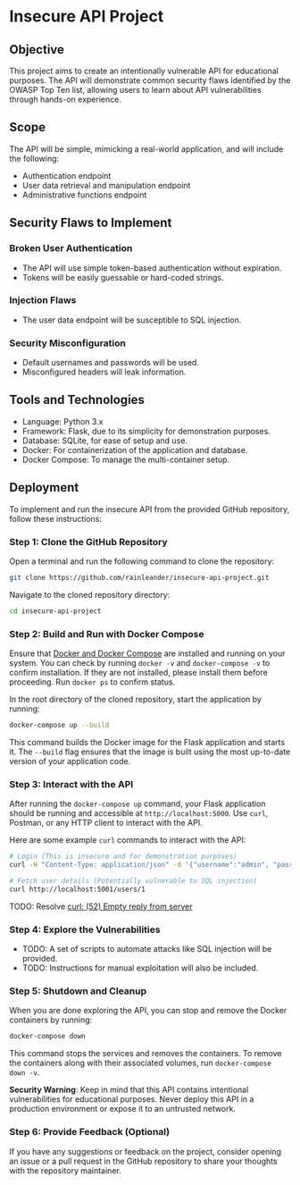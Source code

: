 # Insecure API Project
## Objective
This project aims to create an intentionally vulnerable API for educational purposes. The API will demonstrate common security flaws identified by the OWASP Top Ten list, allowing users to learn about API vulnerabilities through hands-on experience.

## Scope
The API will be simple, mimicking a real-world application, and will include the following:

- Authentication endpoint
- User data retrieval and manipulation endpoint
- Administrative functions endpoint

## Security Flaws to Implement
### Broken User Authentication
- The API will use simple token-based authentication without expiration.
- Tokens will be easily guessable or hard-coded strings.

### Injection Flaws
- The user data endpoint will be susceptible to SQL injection.

### Security Misconfiguration
- Default usernames and passwords will be used.
- Misconfigured headers will leak information.

## Tools and Technologies
- Language: Python 3.x
- Framework: Flask, due to its simplicity for demonstration purposes.
- Database: SQLite, for ease of setup and use.
- Docker: For containerization of the application and database.
- Docker Compose: To manage the multi-container setup.

## Deployment
To implement and run the insecure API from the provided GitHub repository, follow these instructions:

### Step 1: Clone the GitHub Repository

Open a terminal and run the following command to clone the repository:

```bash
git clone https://github.com/rainleander/insecure-api-project.git
```

Navigate to the cloned repository directory:

```bash
cd insecure-api-project
```

### Step 2: Build and Run with Docker Compose

Ensure that [Docker and Docker Compose](https://docs.docker.com/get-docker/) are installed and running on your system. You can check by running `docker -v` and `docker-compose -v` to confirm installation. If they are not installed, please install them before proceeding. Run `docker ps` to confirm status.

In the root directory of the cloned repository, start the application by running:

```bash
docker-compose up --build
```

This command builds the Docker image for the Flask application and starts it. The `--build` flag ensures that the image is built using the most up-to-date version of your application code.

### Step 3: Interact with the API

After running the `docker-compose up` command, your Flask application should be running and accessible at `http://localhost:5000`. Use `curl`, Postman, or any HTTP client to interact with the API.

Here are some example `curl` commands to interact with the API:

```bash
# Login (This is insecure and for demonstration purposes)
curl -H "Content-Type: application/json" -d '{"username":"admin", "password":"password"}' http://localhost:5001/login

# Fetch user details (Potentially vulnerable to SQL injection)
curl http://localhost:5001/users/1
```

TODO: Resolve [curl: (52) Empty reply from server](https://github.com/rainleander/insecure-api-project/issues/1)

### Step 4: Explore the Vulnerabilities

- TODO: A set of scripts to automate attacks like SQL injection will be provided.
- TODO: Instructions for manual exploitation will also be included.

### Step 5: Shutdown and Cleanup

When you are done exploring the API, you can stop and remove the Docker containers by running:

```bash
docker-compose down
```

This command stops the services and removes the containers. To remove the containers along with their associated volumes, run `docker-compose down -v`.

**Security Warning**: Keep in mind that this API contains intentional vulnerabilities for educational purposes. Never deploy this API in a production environment or expose it to an untrusted network.

### Step 6: Provide Feedback (Optional)

If you have any suggestions or feedback on the project, consider opening an issue or a pull request in the GitHub repository to share your thoughts with the repository maintainer.
